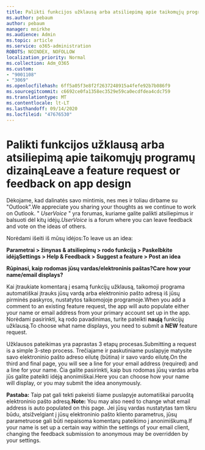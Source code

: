 ```yaml
---
title: Palikti funkcijos užklausą arba atsiliepimą apie taikomųjų programų dizainą
ms.author: pebaum
author: pebaum
manager: mnirkhe
ms.audience: Admin
ms.topic: article
ms.service: o365-administration
ROBOTS: NOINDEX, NOFOLLOW
localization_priority: Normal
ms.collection: Adm_O365
ms.custom:
- "9001108"
- "3069"
ms.openlocfilehash: 6ff5a05f3e8f2f2637248915a4fefe92b7b086f9
ms.sourcegitcommit: c6692ce0fa1358ec3529e59ca0ecdfdea4cdc759
ms.translationtype: MT
ms.contentlocale: lt-LT
ms.lasthandoff: 09/14/2020
ms.locfileid: "47676530"
---
```

# <a name="leave-a-feature-request-or-feedback-on-app-design"></a><span data-ttu-id="f52b4-102">Palikti funkcijos užklausą arba atsiliepimą apie taikomųjų programų dizainą</span><span class="sxs-lookup"><span data-stu-id="f52b4-102">Leave a feature request or feedback on app design</span></span>

<span data-ttu-id="f52b4-103">Dėkojame, kad dalinatės savo mintimis, nes mes ir toliau dirbame su "Outlook".</span><span class="sxs-lookup"><span data-stu-id="f52b4-103">We appreciate you sharing your thoughts as we continue to work on Outlook.</span></span> <span data-ttu-id="f52b4-104">" *UserVoice* " yra forumas, kuriame galite palikti atsiliepimus ir balsuoti dėl kitų idėjų.</span><span class="sxs-lookup"><span data-stu-id="f52b4-104">*UserVoice* is a forum where you can leave feedback and vote on the ideas of others.</span></span>  

<span data-ttu-id="f52b4-105">Norėdami išeiti iš mūsų idėjos:</span><span class="sxs-lookup"><span data-stu-id="f52b4-105">To leave us an idea:</span></span> 

<span data-ttu-id="f52b4-106">**Parametrai > žinynas & atsiliepimų > rodo funkciją > Paskelbkite idėją**</span><span class="sxs-lookup"><span data-stu-id="f52b4-106">**Settings > Help & Feedback > Suggest a feature > Post an idea**</span></span> 

<span data-ttu-id="f52b4-107">**Rūpinasi, kaip rodomas jūsų vardas/elektroninis paštas?**</span><span class="sxs-lookup"><span data-stu-id="f52b4-107">**Care how your name/email displays?**</span></span>

<span data-ttu-id="f52b4-108">Kai įtraukiate komentarą į esamą funkcijų užklausą, taikomoji programa automatiškai įtrauks jūsų vardą arba elektroninio pašto adresą iš jūsų pirminės paskyros, nustatytos taikomojoje programoje.</span><span class="sxs-lookup"><span data-stu-id="f52b4-108">When you add a comment to an existing feature request, the app will auto populate either your name or email address from your primary account set up in the app.</span></span> <span data-ttu-id="f52b4-109">Norėdami pasirinkti, ką rodo pavadinimas, turite pateikti **naują** funkcijų užklausą.</span><span class="sxs-lookup"><span data-stu-id="f52b4-109">To choose what name displays, you need to submit a **NEW** feature request.</span></span> 

<span data-ttu-id="f52b4-110">Užklausos pateikimas yra paprastas 3 etapų procesas.</span><span class="sxs-lookup"><span data-stu-id="f52b4-110">Submitting a request is a simple 3-step process.</span></span> <span data-ttu-id="f52b4-111">Trečiajame ir paskutiniame puslapyje matysite savo elektroninio pašto adreso eilutę (būtina) ir savo vardo eilutę.</span><span class="sxs-lookup"><span data-stu-id="f52b4-111">On the third and final page, you will see a line for your email address (required) and a line for your name.</span></span> <span data-ttu-id="f52b4-112">Čia galite pasirinkti, kaip bus rodomas jūsų vardas arba jūs galite pateikti idėją anonimiškai.</span><span class="sxs-lookup"><span data-stu-id="f52b4-112">Here you can choose how your name will display, or you may submit the idea anonymously.</span></span> 

<span data-ttu-id="f52b4-113">**Pastaba:** Taip pat gali tekti pakeisti šiame puslapyje automatiškai paruoštą elektroninio pašto adresą.</span><span class="sxs-lookup"><span data-stu-id="f52b4-113">**Note:** You may also need to change what email address is auto populated on this page.</span></span> <span data-ttu-id="f52b4-114">Jei jūsų vardas nustatytas tam tikru būdu, atsižvelgiant į jūsų elektroninio pašto kliento parametrus, jūsų parametruose gali būti nepaisoma komentarų pateikimo į anonimiškumą.</span><span class="sxs-lookup"><span data-stu-id="f52b4-114">If your name is set up a certain way within the settings of your email client, changing the feedback submission to anonymous may be overridden by your settings.</span></span> 
